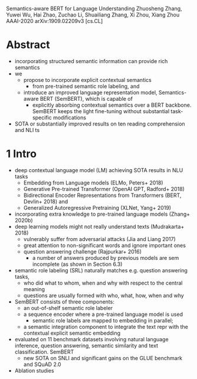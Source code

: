 Semantics-aware BERT for Language Understanding
Zhuosheng Zhang, Yuwei Wu, Hai Zhao, Zuchao Li, Shuailiang Zhang, Xi Zhou,
  Xiang Zhou
AAAI-2020 arXiv:1909.02209v3 [cs.CL]

# Abstract

* incorporating structured semantic information can provide rich semantics
* we
  * propose to incorporate explicit contextual semantics
    * from pre-trained semantic role labeling, and
  * introduce an improved language representation model, Semantics-aware BERT
    (SemBERT), which is capable of
    * explicitly absorbing contextual semantics over a BERT backbone. SemBERT
      keeps the light fine-tuning without substantial task-specific
      modifications
* SOTA or substantially improved results on ten reading comprehension and NLI ts

# 1 Intro

* deep contextual language model (LM) achieving SOTA results in NLU tasks
  * Embedding from Language models (ELMo, Peters+ 2018)
  * Generative Pre-trained Transformer (OpenAI GPT, Radford+ 2018)
  * Bidirectional Encoder Representations from Transformers (BERT, Devlin+ 2018)
    and
  * Generalized Autoregressive Pretraining (XLNet, Yang+ 2019)
* incorporating extra knowledge to pre-trained language models (Zhang+ 2020b)
* deep learning models might not really understand texts (Mudrakarta+ 2018)
  * vulnerably suffer from adversarial attacks (Jia and Liang 2017)
  * great attention to non-significant words and ignore important ones
  * question answering challenge (Rajpurkar+ 2016)
    * a number of answers produced by previous models are sem incomplete 
      (as shown in Section 6.3)
* semantic role labeling (SRL) naturally matches e.g. question answering tasks,
  * who did what to whom, when and why with respect to the central meaning
  * questions are usually formed with who, what, how, when and why
* SemBERT consists of three components:
  * an out-of-shelf semantic role labeler
  * a sequence encoder where a pre-trained language model is used
    * semantic role labels are mapped to embedding in parallel;
  * a semantic integration component to integrate the text repr with the
    contextual explicit semantic embedding
* evaluated on 11 benchmark datasets involving natural language inference,
  question answering, semantic similarity and text classification. SemBERT
  * new SOTA on SNLI and significant gains on the GLUE benchmark and SQuAD 2.0
* Ablation studies
